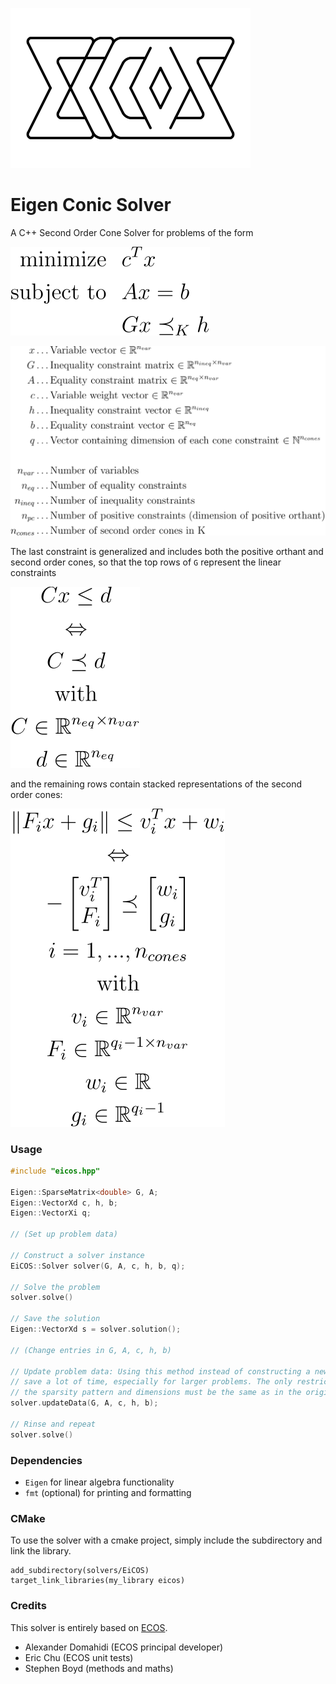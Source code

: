 ![logo](svg/logo.svg "EiCOS")

# Eigen Conic Solver

A C++ Second Order Cone Solver for problems of the form

<!--
\begin{aligned} 
\text{minimize} \ \ &c^T x \\
\text{subject to} \ \ &Ax = b \\
&Gx \preceq_K h
\end{aligend}
-->
![equation](svg/problem.svg "Problem Formulation")

<!-- 
\begin{align*}
x & \dots\text{Variable vector} \in \mathbb{R}^{n_{var}} \\
G & \dots\text{Inequality constraint matrix} \in \mathbb{R}^{n_{ineq} \times n_{var}} \\
A & \dots\text{Equality constraint matrix} \in \mathbb{R}^{n_{eq} \times n_{var}} \\
c & \dots\text{Variable weight vector} \in \mathbb{R}^{n_{var}} \\
h & \dots\text{Inequality constraint vector} \in \mathbb{R}^{n_{ineq}} \\
b & \dots\text{Equality constraint vector} \in \mathbb{R}^{n_{eq}} \\
q & \dots\text{Vector containing dimension of each cone constraint} \in \mathbb{N}^{n_{cones}} \\\\
n_{var} & \dots\text{Number of variables} \\
n_{eq} & \dots\text{Number of equality constraints} \\
n_{ineq} & \dots\text{Number of inequality constraints} \\
n_{pc} & \dots\text{Number of positive constraints (dimension of positive orthant)} \\
n_{cones} & \dots\text{Number of second order cones in K} \\
\end{align*}
-->
![symbols](svg/symbols.svg "Symbols Reference")

The last constraint is generalized and includes both the positive orthant and second order cones, so that the top rows of `G` represent the linear constraints
<!--
\begin{gathered}
Cx \leq d \\
\Leftrightarrow \\
C \preceq d \\
\text{with} \\
C \in \mathbb{R}^{n_{eq} \times n_{var}} \\
d \in \mathbb{R}^{n_{eq}} \\
\end{gathered}
-->
![equation](svg/linear.svg "Linear Constraints")

and the remaining rows contain stacked representations of the second order cones:
<!--
\begin{gathered}
\lVert F_ix + g_i \rVert \leq v_i^T x + w_i \\
\Leftrightarrow \\
-\begin{bmatrix} v_i^T \\ F_i \end{bmatrix} \preceq \begin{bmatrix} w_i \\ g_i \end{bmatrix} \\
i = 1,...,n_{cones}
\\
\text{with} \\
v_i \in \mathbb{R}^{n_{var}} \\
F_i \in \mathbb{R}^{q_i-1 \times n_{var}} \\
w_i \in \mathbb{R} \\
g_i \in \mathbb{R}^{q_i-1} \\
\end{gathered}
-->
![equation](svg/cones.svg "Cone Constraint")

### Usage
```cpp
#include "eicos.hpp"

Eigen::SparseMatrix<double> G, A;
Eigen::VectorXd c, h, b;
Eigen::VectorXi q;

// (Set up problem data)

// Construct a solver instance
EiCOS::Solver solver(G, A, c, h, b, q);

// Solve the problem
solver.solve()

// Save the solution
Eigen::VectorXd s = solver.solution();

// (Change entries in G, A, c, h, b)

// Update problem data: Using this method instead of constructing a new problem can
// save a lot of time, especially for larger problems. The only restriction is that 
// the sparsity pattern and dimensions must be the same as in the original problem.
solver.updateData(G, A, c, h, b);

// Rinse and repeat
solver.solve()

```

### Dependencies
* `Eigen` for linear algebra functionality
* `fmt` (optional) for printing and formatting

### CMake
To use the solver with a cmake project, simply include the subdirectory and link the library.
```
add_subdirectory(solvers/EiCOS)
target_link_libraries(my_library eicos)
```

### Credits
This solver is entirely based on [ECOS](https://github.com/embotech/ecos).

* Alexander Domahidi (ECOS principal developer)
* Eric Chu (ECOS unit tests)
* Stephen Boyd (methods and maths)
